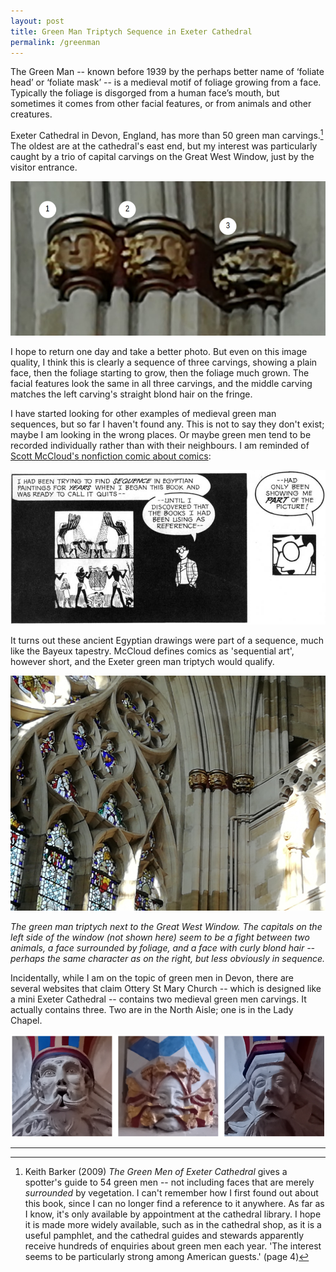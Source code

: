 ```yaml
---
layout: post
title: Green Man Triptych Sequence in Exeter Cathedral
permalink: /greenman
---
```


The Green Man -- known before 1939 by the perhaps better name of ‘foliate head’ or ‘foliate mask’ -- is a medieval motif of foliage growing from a face. Typically the foliage is disgorged from a human face’s mouth, but sometimes it comes from other facial features, or from animals and other creatures.

Exeter Cathedral in Devon, England, has more than 50 green man carvings.[^1] The oldest are at the cathedral's east end, but my interest was particularly caught by a trio of capital carvings on the Great West Window, just by the visitor entrance.

[^1]: Keith Barker (2009) *The Green Men of Exeter Cathedral* gives a spotter's guide to 54 green men -- not including faces that are merely *surrounded* by vegetation. I can't remember how I first found out about this book, since I can no longer find a reference to it anywhere. As far as I know, it's only available by appointment at the cathedral library. I hope it is made more widely available, such as in the cathedral shop, as it is a useful pamphlet, and the cathedral guides and stewards apparently receive hundreds of enquiries about green men each year. 'The interest seems to be particularly strong among American guests.' (page 4)

![Green man triptych](/assets/greenman/GreenManTriptych.png)

I hope to return one day and take a better photo. But even on this image quality, I think this is clearly a sequence of three carvings, showing a plain face, then the foliage starting to grow, then the foliage much grown. The facial features look the same in all three carvings, and the middle carving matches the left carving's straight blond hair on the fringe.

I have started looking for other examples of medieval green man sequences, but so far I haven't found any. This is not to say they don't exist; maybe I am looking in the wrong places. Or maybe green men tend to be recorded individually rather than with their neighbours. I am reminded of [Scott McCloud's nonfiction comic about comics](https://www.goodreads.com/book/show/102920.Understanding_Comics):

![Comic panels of Egyptian Art and then author saying he was shown only part of the picture](/assets/greenman/McCloudEgyptianComics.png)

It turns out these ancient Egyptian drawings were part of a sequence, much like the Bayeux tapestry. McCloud defines comics as 'sequential art', however short, and the Exeter green man triptych would qualify.

![Green man triptych next to the Great West Window](/assets/greenman/GreatWestWindow.jpg)

*The green man triptych next to the Great West Window. The capitals on the left side of the window (not shown here) seem to be a fight between two animals, a face surrounded by foliage, and a face with curly blond hair -- perhaps the same character as on the right, but less obviously in sequence.*

Incidentally, while I am on the topic of green men in Devon, there are several websites that claim Ottery St Mary Church -- which is designed like a mini Exeter Cathedral -- contains two medieval green men carvings. It actually contains three. Two are in the North Aisle; one is in the Lady Chapel.

![Three green men](/assets/greenman/OtteryStMaryGreenMen.png)

---

